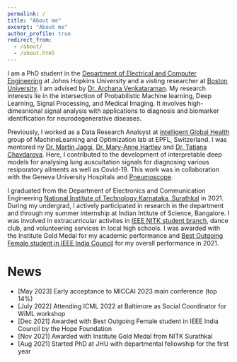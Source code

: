 ```yaml
---
permalink: /
title: "About me"
excerpt: "About me"
author_profile: true
redirect_from:
  - /about/
  - /about.html
---
```


I am a PhD student in the [Department of Electrical and Computer Engineering](https://engineering.jhu.edu/ece/) at Johns Hopkins University and a visting researcher at [Boston University](https://www.bu.edu/eng/academics/departments-and-divisions/electrical-and-computer-engineering/). I am advised by [Dr. Archana Venkataraman](https://www.bu.edu/eng/profile/archana-venkataraman-ph-d/). My research interests lie in the intersection of Probabilistic Machine learning, Deep Learning, Signal Processing, and Medical Imaging. It involves high-dimesnional signal analysis with applications to diagnosis and biomarker identification for neurodegenerative diseases. 

Previously, I worked as a Data Research Analsyst at [intelligent Global Health](https://www.epfl.ch/labs/mlo/igh-intelligent-global-health/) group of MachineLearning and Optimization lab at EPFL, Switzerland. I was mentored ny [Dr. Martin Jaggi](https://people.epfl.ch/martin.jaggi), [Dr. Mary-Anne Hartley](https://www.yale-light.org/) and [Dr. Tatjana Chavdarova](https://chavdarova.github.io/). Here, I contributed to the development of interpretable deep models for analysing lung auscultation signals for diagnosing various resiporatory ailments as well as Covid-19. This work was in collaboration with the Geneva University Hospitals and [Pneumoscope](https://onescope.ch/). 

I graduated from the Department of Electronics and Communication Engineering [National Institute of Technology Karnataka, Surathkal](https://www.nitk.ac.in/) in 2021. During my undergrad, I actively participated in research in the department and through my summer internship at Indian Intitute of Science, Bangalore. I was involved in extracurricular activites in [IEEE NITK student branch](https://ieee.nitk.ac.in/), dance club, and volunteering services in local high schools. I was awarded with the Institute Gold Medal for my academic performance and [Best Outgoing Female student in IEEE India Council](https://www.hfrc-ieeeawards.org/index.php/winners-2021/) for my overall performance in 2021. 

News
====
- [May 2023] Early acceptance to MICCAI 2023 main conference (top 14%)
- [July 2022] Attending ICML 2022 at Baltimore as Social Coordinator for WiML workshop 
- [Dec 2021] Awarded with Best Outgoing Female student in IEEE India Council by the Hope Foundation
- [Nov 2021] Awarded with Institute Gold Medal from NITK Surathkal
- [Aug 2021] Started PhD at JHU with departmental fellowship for the first year

